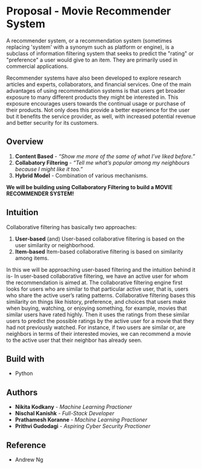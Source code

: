 # Proposal - Movie Recommender System
A recommender system, or a recommendation system (sometimes replacing 'system' with a synonym such as platform or engine), is a subclass of information filtering system that seeks to predict the "rating" or "preference" a user would give to an item. They are primarily used in commercial applications.

Recommender systems have also been developed to explore research articles and experts, collaborators,  and financial services.
One of the main advantages of using recommendation systems is that users get broader exposure to many different products they might be interested in. This exposure encourages users towards the continual usage or purchase of their products. Not only does this provide a better experience for the user but it benefits the service provider, as well, with increased potential revenue and better security for its customers.

## Overview

1. **Content Based** - *“Show me more of the same of what I’ve liked before.”*
2. **Collabatory Filtering** - *“Tell me what’s popular among my neighbours because I might like it too.”*
3. **Hybrid Model** - Combination of various mechanisms.

**We will be building using Collaboratory Filtering to build a MOVIE RECOMMENDER SYSTEM!**

## Intuition
Collaborative filtering has basically two approaches:
1. **User-based** (and)
 User-based collaborative filtering is based on the user similarity or neighborhood.
2. **Item-based**
Item-based collaborative filtering is based on similarity among items.

In this we will be approaching user-based filtering and the intuition behind it is-
In user-based collaborative filtering, we have an active user for whom the recommendation is aimed at. The collaborative filtering engine first looks for users who are similar to that particular active user, that is, users who share the active user’s rating patterns. Collaborative filtering bases this similarity on things like history, preference, and choices that users make when buying, watching, or enjoying something, for example, movies that similar users have rated highly. Then it uses the ratings from these similar users to predict the possible ratings by the active user for a movie that they had not previously watched. For instance, if two users are similar or, are neighbors in terms of their interested movies, we can recommend a movie to the active user that their neighbor has already seen.

## Build with
* Python

## Authors
* **Nikita Kodkany** - *Machine Learning Practioner*
* **Nischal Kanishk** - *Full-Stack Developer*
* **Prathamesh Koranne** - *Machine Learning Practioner*
* **Prithvi Gudodagi** - *Aspiring Cyber Security Practioner*

## Reference
* Andrew Ng

